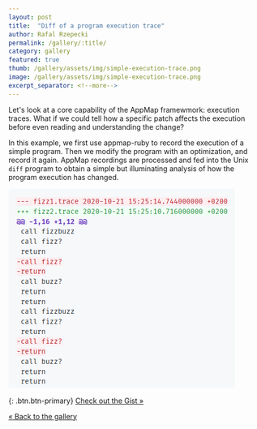 ```yaml
---
layout: post
title:  "Diff of a program execution trace"
author: Rafal Rzepecki
permalink: /gallery/:title/
category: gallery
featured: true
thumb: /gallery/assets/img/simple-execution-trace.png
image: /gallery/assets/img/simple-execution-trace.png
excerpt_separator: <!--more-->
---
```


Let's look at a core capability of the AppMap framewmork: execution traces. What if we could tell how a specific patch affects the execution before even reading and understanding the change?

In this example, we first use appmap-ruby to record the execution of a simple program. Then we modify the program with an optimization, and record it again.
AppMap recordings are processed and fed into the Unix `diff` program 
to obtain a simple but illuminating 
analysis of how the program execution has changed.

<!--more-->

<a href="https://gist.github.com/dividedmind/172920e9bd9a19dfbb84856eb64f2524">
  <img alt="Check out the gist" style="width: 447px" src="/gallery/assets/img/simple-execution-trace.png">
</a>

{: .btn.btn-primary}
[Check out the Gist &raquo;](https://gist.github.com/dividedmind/172920e9bd9a19dfbb84856eb64f2524)

[&laquo; Back to the gallery](/gallery)
